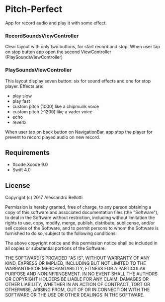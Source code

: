 # Pitch-Perfect

App for record audio and play it with some effect.

### RecordSoundsViewController

Clear layout with only two buttons, for start record and stop.
When user tap on stop button app open the second ViewController (PlaySoundsViewController)

### PlaySoundsViewController
This layout display seven button: six for sound effects and one for stop player.
Effects are: 
- play slow
- play fast
- custom pitch (1000) like a chipmunk voice
- custom pitch (-1200) like a vader voice
- echo
- reverb

When user tap on back button on NavigationBar, app stop the player for prevent to record played audio on new record.

## Requirements

- Xcode Xcode 9.0
- Swift 4.0

## License

Copyright (c) 2017 Alessandro Bellotti

Permission is hereby granted, free of charge, to any person obtaining a copy of this software and associated documentation files (the "Software"), to deal in the Software without restriction, including without limitation the rights to use, copy, modify, merge, publish, distribute, sublicense, and/or sell copies of the Software, and to permit persons to whom the Software is furnished to do so, subject to the following conditions:

The above copyright notice and this permission notice shall be included in all copies or substantial portions of the Software.

THE SOFTWARE IS PROVIDED "AS IS", WITHOUT WARRANTY OF ANY KIND, EXPRESS OR IMPLIED, INCLUDING BUT NOT LIMITED TO THE WARRANTIES OF MERCHANTABILITY, FITNESS FOR A PARTICULAR PURPOSE AND NONINFRINGEMENT. IN NO EVENT SHALL THE AUTHORS OR COPYRIGHT HOLDERS BE LIABLE FOR ANY CLAIM, DAMAGES OR OTHER LIABILITY, WHETHER IN AN ACTION OF CONTRACT, TORT OR OTHERWISE, ARISING FROM, OUT OF OR IN CONNECTION WITH THE SOFTWARE OR THE USE OR OTHER DEALINGS IN THE SOFTWARE.
